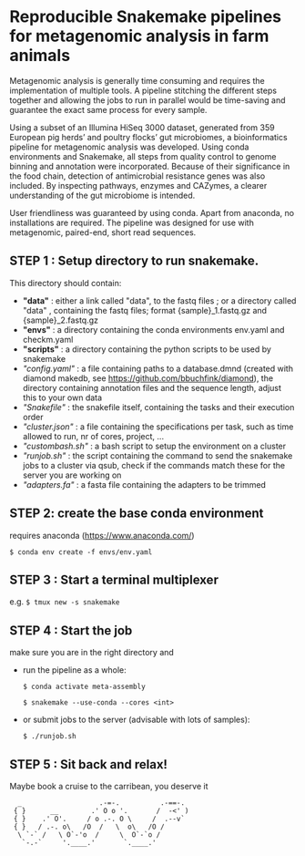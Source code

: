 # Reproducible Snakemake pipelines for metagenomic analysis in farm animals

Metagenomic analysis is generally time consuming and requires the implementation of multiple tools. A pipeline stitching the different steps together and allowing the jobs to run in parallel would be time-saving and guarantee the exact same process for every sample.

Using a subset of an Illumina HiSeq 3000 dataset, generated from 359 European pig herds’ and poultry flocks’ gut microbiomes, a bioinformatics pipeline for metagenomic analysis was developed. Using conda environments and Snakemake, all steps from quality control to genome binning and annotation were incorporated. Because of their significance in the food chain, detection of antimicrobial resistance genes was also included. By inspecting pathways, enzymes and CAZymes, a clearer understanding of the gut microbiome is intended. 

User friendliness was guaranteed by using conda. Apart from anaconda, no installations are required.
The pipeline was designed for use with metagenomic, paired-end, short read sequences.

## STEP 1 : Setup directory to run snakemake. 

This directory should contain: 
- **"data"** : either a link called "data", to the fastq files ; or a directory called "data" , containing the fastq files; format {sample}_1.fastq.gz and {sample}_2.fastq.gz
- **"envs"** : a directory containing the conda environments env.yaml and checkm.yaml
- **"scripts"** : a directory containing the python scripts to be used by snakemake
- *"config.yaml"* : a file containing paths to a database.dmnd (created with diamond makedb, see https://github.com/bbuchfink/diamond), the directory containing annotation files and the sequence length, adjust this to your own data
- *"Snakefile"* : the snakefile itself, containing the tasks and their execution order
- *"cluster.json"* : a file containing the specifications per task, such as time allowed to run, nr of cores, project, ...
- *"custombash.sh"* : a bash script to setup the environment on a cluster
- *"runjob.sh"* : the script containing the command to send the snakemake jobs to a cluster via qsub, check if the commands match these for the server you are working on
- *"adapters.fa"* : a fasta file containing the adapters to be trimmed

## STEP 2: create the base conda environment

requires anaconda (https://www.anaconda.com/)

`$ conda env create -f envs/env.yaml `

## STEP 3 : Start a terminal multiplexer 

e.g. `$ tmux new -s snakemake `

## STEP 4 : Start the job 

make sure you are in the right directory and 

- run the pipeline as a whole:

	`$ conda activate meta-assembly `

	`$ snakemake --use-conda --cores <int> `

- or  submit jobs to the server (advisable with lots of samples):

	`$ ./runjob.sh `

## STEP 5 : Sit back and relax! 
Maybe book a cruise to the carribean, you deserve it

      _                   .-=-.          .-==-.
     { }      __        .' O o '.       /  -<' )
     { }    .' O'.     / o .-. O \     /  .--v`
     { }   / .-. o\   /O  /   \  o\   /O /
      \ `-` /   \ O`-'o  /     \  O`-`o /
       `-.-`     '.____.'       `.____.'

